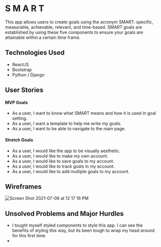 # S M A R T 

This app allows users to create goals using the acronym SMART: specific, measurable, achievable, relevant, and time-based. SMART goals are established by using these five components to ensure your goals are attainable within a certain time frame.

## Technologies Used
- ReactJS
- Bootstrap
- Python / Django

## User Stories
#### MVP Goals
- As a user, I want to know what SMART means and how it is used in goal setting.
- As a user, I want a template to help me write my goals.
- As a user, I want to be able to navigate to the main page.

#### Stretch Goals
- As a user, I would like the app to be visually aesthetic.
- As a user, I would like to make my own account.
- As a user, I would like to save goals to my account.
- As a user, I would like to track goals in my account.
- As a user, I would like to add multiple goals to my account.

## Wireframes 
![Screen Shot 2021-07-06 at 12 17 16 PM](https://user-images.githubusercontent.com/80438770/124634234-1c660800-de54-11eb-9846-455bede3e861.png)

## Unsolved Problems and Major Hurdles
- I tought myself styled components to style this app. I can see the benefits of styling this way, but its been tough to wrap my head around for this first time. 
- 
